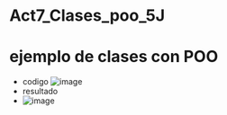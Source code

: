 # Act7_Clases_poo_5J
# ejemplo de clases con POO
- codigo
![image](https://github.com/user-attachments/assets/21652d7c-7480-4890-b725-83446402a8e8)
- resultado
- ![image](https://github.com/user-attachments/assets/276588e0-602f-486b-8000-f603aef1a6c9)



